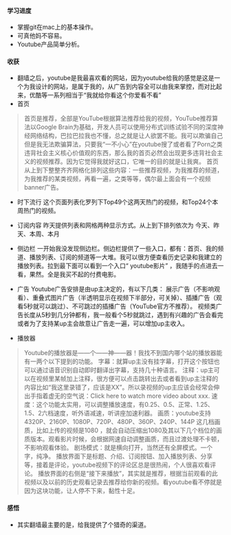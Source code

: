 #### 学习进度

- 掌握git在mac上的基本操作。
- 可真他妈不容易。
- Youtube产品简单分析。

#### 收获

- 翻墙之后，youtube是我最喜欢看的网站，因为youtube给我的感觉是这是一个为我设计的网站，是属于我的，从广告到内容全可以由我来掌控，而对比起来，优酷等一系列相当于“我就给你看这个你爱看不看”
- 首页
 >首页是推荐，全部是YouTube根据算法推荐给我的视频，YouTube推荐算法以Google Brain为基础，开发人员可以使用分布式训练试验不同的深度神经网络结构，巴拉巴拉我也不懂，总之就是让人欲罢不能。我可以欺骗自己但是我无法欺骗算法，只要我“一不小心”在youtube搜了或者看了Porn之类违背社会主义核心价值观的东西，那么我的首页必然会出现更多违背社会主义的视频推荐。因为它觉得我就好这口，它唯一的目的就是让我爽。
首页从上到下整整齐齐网格化排列这些内容：一些推荐视频，为我推荐的频道，为我推荐的某类视频，再看一遍，之类等等，偶尔最上面会有一个视频banner广告。

- 时下流行
 这个页面列表化罗列下Top49个这两天热门的视频，和Top24个本周热门的视频。

- 订阅内容
 昨天提供列表和网格两种显示方式。从上到下排列依次为 今天、昨天、本周、本月

- 侧边栏
 一开始我没发现侧边栏。侧边栏提供了一些入口，都有：首页、我的频道、播放列表、订阅的频道等一大堆。我可以很方便查看历史记录和我建立的播放列表。拉到最下面可以看到一个入口“ youtube影片” ，我随手的点进去一看，果然。全是我买不起的付费电影。

- 广告
 Youtube广告安排是由up主决定的，有以下几类：
 展示广告（不影响观看）、重叠式图片广告（半透明显示在视频下半部分，可关掉）、插播广告（观看5秒就可以跳过）、不可跳过的插播广告（YouTube官方不推荐）。
 视频类广告长度从5秒到几分钟都有，我一般看个5秒就跳过，遇到有兴趣的广告会看完或者为了支持某up主会故意让广告走一遍，可以增加up主收入。

- 播放器
>Youtube的播放器是——个——神——器！我找不到国内哪个站的播放器能有一两个以下提到的功能。
 字幕：就算up主没有挂字幕，打开这个按钮也可以通过语音识别自动即时翻译出字幕，支持几十种语言。
 注释：up主可以在视频里某帧加上注释，很方便可以点击跳转出去或者看到up主注释的内容比如“我这里录错了，应该是XX”。所以录视频的up主应该会经常会伸出手指着虚无的空气说：Click here to watch more video about xxx.
 速度：这个功能太实用，可以调整播放速度，有0.25、0.5、正常、1.25、1.5、2六档速度，听外语减速，听讲座加速利器。
 画质：youtube支持4320P、2160P、1080P、720P、480P、360P、240P、144P 这几档画质，比如上传的视频是1080 ，就会自动压缩出1080及其以下几个档位的画质版本。观看影片时候，会根据网速自动调整画质，而且过渡处理不卡顿，不影响观看体验。
 剧场模式：就是横向打开，当然还有全屏模式。一个字，纯净。
 播放界面下是标题、介绍、订阅按钮、加入播放列表、分享等，接着是评论，youtube视频下的评论区总是很热闹，个人很喜欢看评论。
 播放界面的右侧是“接下来播放”，其实就是推荐，根据当前观看的此视频以及以前的历史观看记录去推荐给你新的视频。看youtube看不停就是因为这块功能，让人停不下来，黏性十足。

 #### 感悟

 - 其实翻墙最主要的是，给我提供了个猎奇的渠道。
